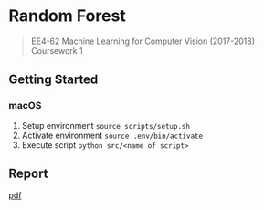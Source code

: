 # Random Forest

> EE4-62 Machine Learning for Computer Vision (2017-2018) Coursework 1

## Getting Started

### macOS

1. Setup environment `source scripts/setup.sh`
2. Activate environment `source .env/bin/activate`
3. Execute script `python src/<name of script>`

## Report

[pdf](Report.pdf)
